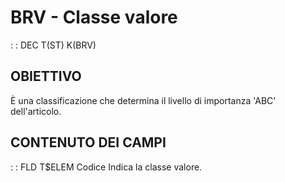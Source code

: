 # BRV - Classe valore
 :  : DEC T(ST) K(BRV)
## OBIETTIVO
È una classificazione che determina il livello di importanza 'ABC' dell'articolo.
## CONTENUTO DEI CAMPI
 :  : FLD T$ELEM Codice
Indica la classe valore.
